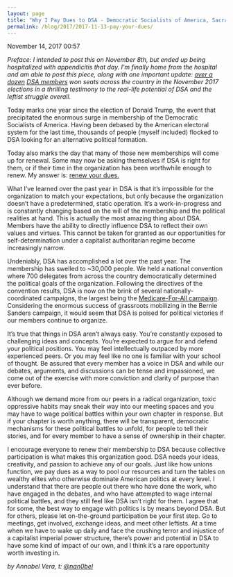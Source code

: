 ```yaml
---
layout: page
title: "Why I Pay Dues to DSA - Democratic Socialists of America, Sacramento"
permalink: /blog/2017/2017-11-13-pay-your-dues/
---
```

November 14, 2017 00:57

*Preface: I intended to post this on November 8th, but ended up being hospitalized with appendicitis that day. I’m finally home from the hospital and am able to post this piece, along with one important update: [over a dozen](http://mashable.com/2017/11/08/democratic-socialists-election-small-wave) [DSA members](https://www.jacobinmag.com/2017/11/election-day-socialists-carter-brisport-jentzen-singh-krasner-dsa) won seats across the country in the November 2017 elections in a thrilling testimony to the real-life potential of DSA and the leftist struggle overall.*

Today marks one year since the election of Donald Trump, the event that precipitated the enormous surge in membership of the Democratic Socialists of America. Having been debased by the American electoral system for the last time, thousands of people (myself included) flocked to DSA looking for an alternative political formation.

Today also marks the day that many of those new memberships will come up for renewal. Some may now be asking themselves if DSA is right for them, or if their time in the organization has been worthwhile enough to renew. My answer is: [renew your dues.](https://dsausa.nationbuilder.com/join)

What I’ve learned over the past year in DSA is that it’s impossible for the organization to match your expectations, but only because the organization doesn’t have a predetermined, static operation. It’s a work-in-progress and is constantly changing based on the will of the membership and the political realities at hand. This is actually the most amazing thing about DSA. Members have the ability to directly influence DSA to reflect their own values and virtues. This cannot be taken for granted as our opportunities for self-determination under a capitalist authoritarian regime become increasingly narrow.

Undeniably, DSA has accomplished a lot over the past year. The membership has swelled to ~30,000 people. We held a national convention where 700 delegates from across the country democratically determined the political goals of the organization. Following the directives of the convention results, DSA is now on the brink of several nationally-coordinated campaigns, the largest being the [<span>Medicare-For-All campaign</span>](http://www.dsausa.org/medicare_for_all_act_of_2017). Considering the enormous success of grassroots mobilizing in the Bernie Sanders campaign, it would seem that DSA is poised for political victories if our members continue to organize.

It’s true that things in DSA aren’t always easy. You’re constantly exposed to challenging ideas and concepts. You’re expected to argue for and defend your political positions. You may feel intellectually outpaced by more experienced peers. Or you may feel like no one is familiar with your school of thought. Be assured that every member has a voice in DSA and while our debates, arguments, and discussions can be tense and impassioned, we come out of the exercise with more conviction and clarity of purpose than ever before.

Although we demand more from our peers in a radical organization, toxic oppressive habits may sneak their way into our meeting spaces and you may have to wage political battles within your own chapter in response. But if your chapter is worth anything, there will be transparent, democratic mechanisms for these political battles to unfold, for people to tell their stories, and for every member to have a sense of ownership in their chapter.

I encourage everyone to renew their membership to DSA because collective participation is what makes this organization good. DSA needs your ideas, creativity, and passion to achieve any of our goals. Just like how unions function, we pay dues as a way to pool our resources and turn the tables on wealthy elites who otherwise dominate American politics at every level. I understand that there are people out there who have done the work, who have engaged in the debates, and who have attempted to wage internal political battles, and they still feel like DSA isn’t right for them. I agree that for some, the best way to engage with politics is by means beyond DSA. But for others, please let on-the-ground participation be your first step. Go to meetings, get involved, exchange ideas, and meet other leftists. At a time when we have to wake up daily and face the crushing terror and injustice of a capitalist imperial power structure, there’s power and potential in DSA to have some kind of impact of our own, and I think it’s a rare opportunity worth investing in.

*by Annabel Vera, t: [@nan0bel](https://twitter.com/nan0bel)*
